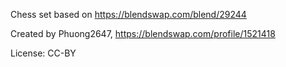 Chess set based on https://blendswap.com/blend/29244

  Created by Phuong2647, https://blendswap.com/profile/1521418

  License: CC-BY
